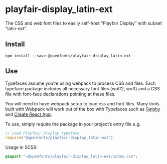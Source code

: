 
# playfair-display_latin-ext

The CSS and web font files to easily self-host “Playfair Display” with subset "latin-ext".

## Install

`npm install --save @openfonts/playfair-display_latin-ext`

## Use

Typefaces assume you’re using webpack to process CSS and files. Each typeface
package includes all necessary font files (woff2, woff) and a CSS file with
font-face declarations pointing at these files.

You will need to have webpack setup to load css and font files. Many tools built
with Webpack will work out of the box with Typefaces such as [Gatsby](https://github.com/gatsbyjs/gatsby)
and [Create React App](https://github.com/facebookincubator/create-react-app).

To use, simply require the package in your project’s entry file e.g.

```javascript
// Load Playfair Display typeface
require('@openfonts/playfair-display_latin-ext')
```

Usage in SCSS:
```scss
@import "~@openfonts/playfair-display_latin-ext/index.css";
```
